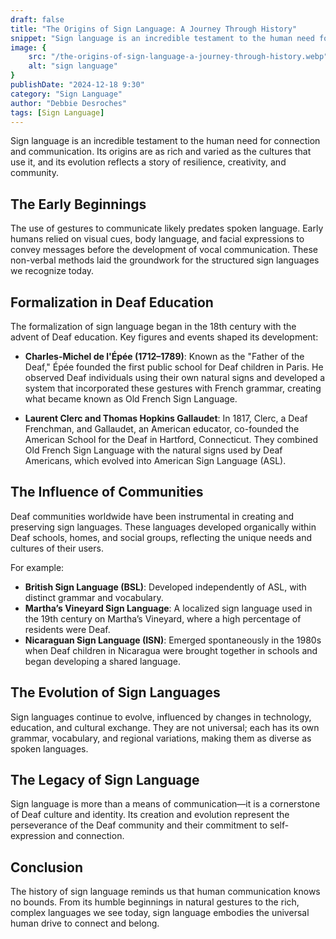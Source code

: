 ```yaml
---
draft: false
title: "The Origins of Sign Language: A Journey Through History"
snippet: "Sign language is an incredible testament to the human need for connection and communication. Its origins are as rich and varied as the cultures that use it, and its evolution reflects a story of resilience, creativity, and community."
image: {
    src: "/the-origins-of-sign-language-a-journey-through-history.webp",
    alt: "sign language"
}
publishDate: "2024-12-18 9:30"
category: "Sign Language"
author: "Debbie Desroches"
tags: [Sign Language]
---
```

Sign language is an incredible testament to the human need for connection and communication. Its origins are as rich and varied as the cultures that use it, and its evolution reflects a story of resilience, creativity, and community.

## The Early Beginnings

The use of gestures to communicate likely predates spoken language. Early humans relied on visual cues, body language, and facial expressions to convey messages before the development of vocal communication. These non-verbal methods laid the groundwork for the structured sign languages we recognize today.

## Formalization in Deaf Education

The formalization of sign language began in the 18th century with the advent of Deaf education. Key figures and events shaped its development:

- **Charles-Michel de l'Épée (1712–1789)**: Known as the "Father of the Deaf," Épée founded the first public school for Deaf children in Paris. He observed Deaf individuals using their own natural signs and developed a system that incorporated these gestures with French grammar, creating what became known as Old French Sign Language.
  
- **Laurent Clerc and Thomas Hopkins Gallaudet**: In 1817, Clerc, a Deaf Frenchman, and Gallaudet, an American educator, co-founded the American School for the Deaf in Hartford, Connecticut. They combined Old French Sign Language with the natural signs used by Deaf Americans, which evolved into American Sign Language (ASL).

## The Influence of Communities

Deaf communities worldwide have been instrumental in creating and preserving sign languages. These languages developed organically within Deaf schools, homes, and social groups, reflecting the unique needs and cultures of their users.

For example:

- **British Sign Language (BSL)**: Developed independently of ASL, with distinct grammar and vocabulary.
- **Martha’s Vineyard Sign Language**: A localized sign language used in the 19th century on Martha’s Vineyard, where a high percentage of residents were Deaf.
- **Nicaraguan Sign Language (ISN)**: Emerged spontaneously in the 1980s when Deaf children in Nicaragua were brought together in schools and began developing a shared language.

## The Evolution of Sign Languages

Sign languages continue to evolve, influenced by changes in technology, education, and cultural exchange. They are not universal; each has its own grammar, vocabulary, and regional variations, making them as diverse as spoken languages.

## The Legacy of Sign Language

Sign language is more than a means of communication—it is a cornerstone of Deaf culture and identity. Its creation and evolution represent the perseverance of the Deaf community and their commitment to self-expression and connection.

## Conclusion

The history of sign language reminds us that human communication knows no bounds. From its humble beginnings in natural gestures to the rich, complex languages we see today, sign language embodies the universal human drive to connect and belong.